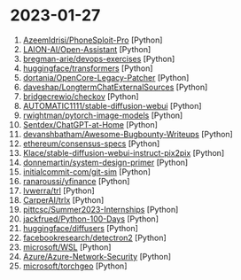 # 2023-01-27

1. [AzeemIdrisi/PhoneSploit-Pro](https://github.com/AzeemIdrisi/PhoneSploit-Pro "An all-in-one hacking tool to remotely exploit Android devices using ADB and Metasploit-Framework to get a Meterpreter session.") [Python]
2. [LAION-AI/Open-Assistant](https://github.com/LAION-AI/Open-Assistant "OpenAssistant is a chat-based assistant that understands tasks, can interact with third-party systems, and retrieve information dynamically to do so.") [Python]
3. [bregman-arie/devops-exercises](https://github.com/bregman-arie/devops-exercises "Linux, Jenkins, AWS, SRE, Prometheus, Docker, Python, Ansible, Git, Kubernetes, Terraform, OpenStack, SQL, NoSQL, Azure, GCP, DNS, Elastic, Network, Virtualization. DevOps Interview Questions") [Python]
4. [huggingface/transformers](https://github.com/huggingface/transformers "🤗 Transformers: State-of-the-art Machine Learning for Pytorch, TensorFlow, and JAX.") [Python]
5. [dortania/OpenCore-Legacy-Patcher](https://github.com/dortania/OpenCore-Legacy-Patcher "Experience macOS just like before") [Python]
6. [daveshap/LongtermChatExternalSources](https://github.com/daveshap/LongtermChatExternalSources "GPT-3 chatbot with long-term memory and external sources") [Python]
7. [bridgecrewio/checkov](https://github.com/bridgecrewio/checkov "Prevent cloud misconfigurations and find vulnerabilities during build-time in infrastructure as code, container images and open source packages with Checkov by Bridgecrew.") [Python]
8. [AUTOMATIC1111/stable-diffusion-webui](https://github.com/AUTOMATIC1111/stable-diffusion-webui "Stable Diffusion web UI") [Python]
9. [rwightman/pytorch-image-models](https://github.com/rwightman/pytorch-image-models "PyTorch image models, scripts, pretrained weights -- ResNet, ResNeXT, EfficientNet, EfficientNetV2, NFNet, Vision Transformer, MixNet, MobileNet-V3/V2, RegNet, DPN, CSPNet, and more") [Python]
10. [Sentdex/ChatGPT-at-Home](https://github.com/Sentdex/ChatGPT-at-Home "ChatGPT @ Home: Large Language Model (LLM) chatbot application, written by ChatGPT") [Python]
11. [devanshbatham/Awesome-Bugbounty-Writeups](https://github.com/devanshbatham/Awesome-Bugbounty-Writeups "A curated list of bugbounty writeups (Bug type wise) , inspired from https://github.com/ngalongc/bug-bounty-reference") [Python]
12. [ethereum/consensus-specs](https://github.com/ethereum/consensus-specs "Ethereum Proof-of-Stake Consensus Specifications") [Python]
13. [Klace/stable-diffusion-webui-instruct-pix2pix](https://github.com/Klace/stable-diffusion-webui-instruct-pix2pix "Extension for webui to run instruct-pix2pix") [Python]
14. [donnemartin/system-design-primer](https://github.com/donnemartin/system-design-primer "Learn how to design large-scale systems. Prep for the system design interview. Includes Anki flashcards.") [Python]
15. [initialcommit-com/git-sim](https://github.com/initialcommit-com/git-sim "Visually simulate Git operations in your own repos with a single terminal command.") [Python]
16. [ranaroussi/yfinance](https://github.com/ranaroussi/yfinance "Download market data from Yahoo! Finance's API") [Python]
17. [lvwerra/trl](https://github.com/lvwerra/trl "Train transformer language models with reinforcement learning.") [Python]
18. [CarperAI/trlx](https://github.com/CarperAI/trlx "A repo for distributed training of language models with Reinforcement Learning via Human Feedback (RLHF)") [Python]
19. [pittcsc/Summer2023-Internships](https://github.com/pittcsc/Summer2023-Internships "Collection of Summer 2023 tech internships!") [Python]
20. [jackfrued/Python-100-Days](https://github.com/jackfrued/Python-100-Days "Python - 100天从新手到大师") [Python]
21. [huggingface/diffusers](https://github.com/huggingface/diffusers "🤗 Diffusers: State-of-the-art diffusion models for image and audio generation in PyTorch") [Python]
22. [facebookresearch/detectron2](https://github.com/facebookresearch/detectron2 "Detectron2 is a platform for object detection, segmentation and other visual recognition tasks.") [Python]
23. [microsoft/WSL](https://github.com/microsoft/WSL "Issues found on WSL") [Python]
24. [Azure/Azure-Network-Security](https://github.com/Azure/Azure-Network-Security "Resources for improving Customer Experience with Azure Network Security") [Python]
25. [microsoft/torchgeo](https://github.com/microsoft/torchgeo "TorchGeo: datasets, samplers, transforms, and pre-trained models for geospatial data") [Python]
